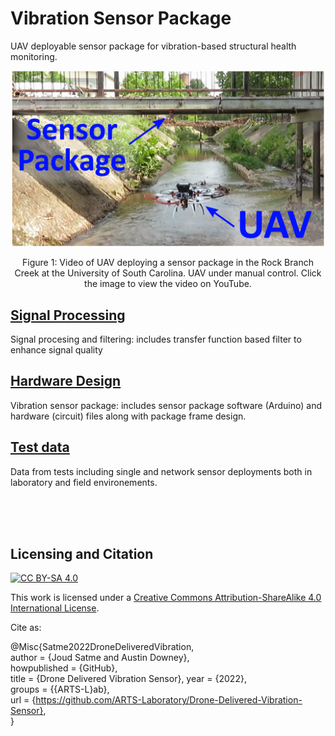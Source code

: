 # Vibration Sensor Package
UAV deployable sensor package for vibration-based structural health monitoring.



<p align="center">
<a href="https://www.youtube.com/watch?v=qVO6xkV0LvI&ab_channel=ARTS-LabattheUniversityofSouthCarolina"><img src="media/UAV_under_bridge.png" alt="UAV deploying sensor under bridge" width="500"></a>  
</p>
<p align="center">
Figure 1: Video of UAV deploying a sensor package in the Rock Branch Creek at the University of South Carolina. UAV under manual control. Click the image to view the video on YouTube. 
</p>


## [Signal Processing](signal_processing)
Signal procesing and filtering: includes transfer function based filter to enhance signal quality

## [Hardware Design](hardware_design)
Vibration sensor package: includes sensor package software (Arduino) and hardware (circuit) files along with package frame design.

## [Test data](test-design)
Data from tests including single and network sensor deployments both in laboratory and field environements.

<br /><br /><br />

## Licensing and Citation

[![CC BY-SA 4.0][cc-by-sa-shield]][cc-by-sa]

This work is licensed under a
[Creative Commons Attribution-ShareAlike 4.0 International License][cc-by-sa].

[cc-by-sa]: http://creativecommons.org/licenses/by-sa/4.0/
[cc-by-sa-image]: https://licensebuttons.net/l/by-sa/4.0/88x31.png
[cc-by-sa-shield]: https://img.shields.io/badge/License-CC%20BY--SA%204.0-lightgrey.svg


Cite as:

@Misc{Satme2022DroneDeliveredVibration,     
  author = {Joud Satme and Austin Downey},  
    howpublished = {GitHub},    
  title  = {Drone Delivered Vibration Sensor},
  year   = {2022},  
  groups = {{ARTS-L}ab},    
  url    = {https://github.com/ARTS-Laboratory/Drone-Delivered-Vibration-Sensor},   
}

